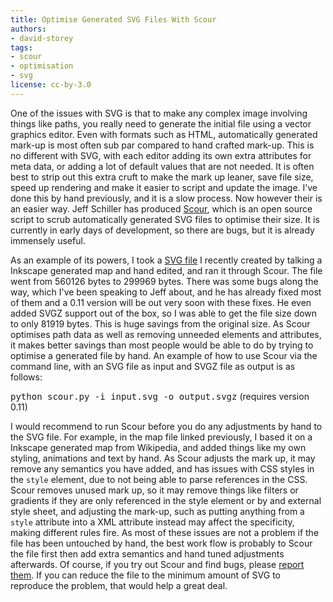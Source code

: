 ```yaml
---
title: Optimise Generated SVG Files With Scour
authors:
- david-storey
tags:
- scour
- optimisation
- svg
license: cc-by-3.0
---
```


<p>One of the issues with <abbr>SVG</abbr> is that to make any complex image involving things like paths, you really need to generate the initial file using a vector graphics editor.  Even with formats such as <abbr>HTML</abbr>, automatically generated mark-up is most often sub par compared to hand crafted mark-up.  This is no different with <abbr>SVG</abbr>, with each editor adding its own extra attributes for meta data, or adding a lot of default values that are not needed.  It is often best to strip out this extra cruft to make the mark up leaner, save file size, speed up rendering and make it easier to script and update the image.  I’ve done this by hand previously, and it is a slow process.  Now however their is an easier way.  Jeff Schiller has produced <a href="https://launchpad.net/scour">Scour</a>, which is an open source script to scrub automatically generated SVG files to optimise their size.  It is currently in early days of development, so there are bugs, but it is already immensely useful.</p>

<p>As an example of its powers, I took a <a href="http://people.opera.com/dstorey/images/OperaMarketShareEEhover.svgz">SVG file</a> I recently created by talking a Inkscape generated map and hand edited, and ran it through Scour.  The file went from 560126 bytes to 299969 bytes.  There was some bugs along the way, which I&#39;ve been speaking to Jeff about, and he has already fixed most of them and a 0.11 version will be out very soon with these fixes.  He even added SVGZ support out of the box, so I was able to get the file size down to only 81919 bytes.  This is huge savings from the original size.  As Scour optimises path data as well as removing unneeded elements and attributes, it makes better savings than most people would be able to do by trying to optimise a generated file by hand. An example of how to use Scour via the command line, with an SVG file as input and SVGZ file as output is as follows:</p>

<p><samp>python scour.py -i input.svg -o output.svgz</samp> (requires version 0.11)</p>

<p>I would recommend to run Scour before you do any adjustments by hand to the SVG file.  For example, in the map file linked previously, I based it on a Inkscape generated map from Wikipedia, and added things like my own styling, animations and text by hand.  As Scour adjusts the mark up, it may remove any semantics you have added, and has issues with CSS styles in the <code>style</code> element, due to not being able to parse references in the CSS.  Scour removes unused mark up, so it may remove things like filters or gradients if they are only referenced in the style element or by and external style sheet, and adjusting the mark-up, such as putting anything from a <code>style</code> attribute into a XML attribute instead may affect the specificity, making different rules fire.  As most of these issues are not a problem if the file has been untouched by hand, the best work flow is probably to Scour the file first then add extra semantics and hand tuned adjustments afterwards.  Of course, if you try out Scour and find bugs, please <a href="https://launchpad.net/scour/+filebug/">report them</a>.  If you can reduce the file to the minimum amount of SVG to reproduce the problem, that would help a great deal.</p>
